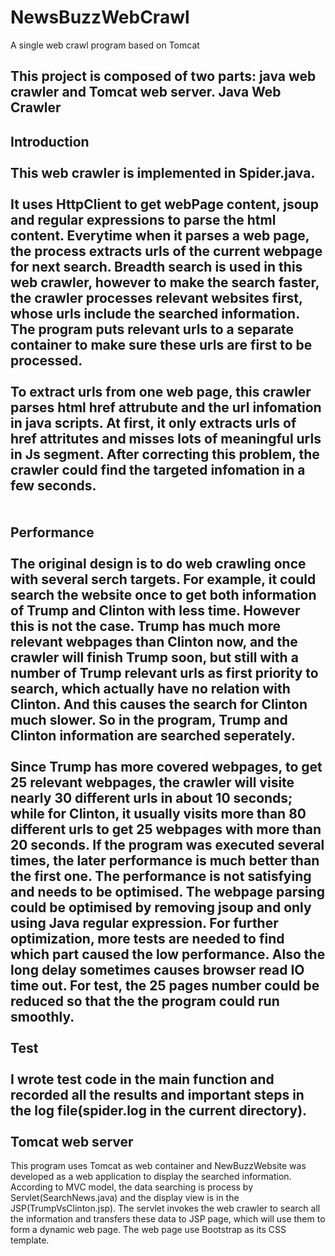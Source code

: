 # NewsBuzzWebCrawl
A single web crawl program based on Tomcat

This project is composed of two parts: java web crawler and Tomcat web server. 
Java Web Crawler
--------
Introduction
<br/><br/>
This web crawler is implemented in Spider.java.
<br/><br/>
It uses HttpClient to get webPage content, jsoup and regular expressions to parse the html content. Everytime when it parses a web page, the process extracts urls of the current webpage for next search. Breadth search is used in this web crawler, however to make the search faster, the crawler processes relevant websites first, whose urls include the searched information. The program puts relevant urls to a separate container to make sure these urls are first to be processed.
<br/><br/>
To extract urls from one web page, this crawler parses html href attrubute and the url infomation in java scripts. At first, it only extracts urls of href attritutes and misses lots of meaningful urls in Js segment. After correcting this problem, the crawler could find the targeted infomation in a few seconds.  
<br/><br/>
Performance
<br/><br/>
The original design is to do web crawling once with several serch targets. For example, it could search the website once to get both information of Trump and Clinton with less time. However this is not the case. Trump has much more relevant webpages than Clinton now, and the crawler will finish Trump soon, but still with a number of Trump relevant urls as first priority to search, which actually have no relation with Clinton. And this causes the search for Clinton much slower. So in the program, Trump and Clinton information are searched seperately.
<br/><br/>
Since Trump has more covered webpages, to get 25 relevant webpages, the crawler will visite nearly 30 different urls in about 10 seconds; while for Clinton, it usually visits more than 80 different urls to get 25 webpages with more than 20 seconds. If the program was executed several times, the later performance is much better than the first one. The performance is not satisfying and needs to be optimised. The webpage parsing could be optimised by removing jsoup and only using Java regular expression. For further optimization, more tests are needed to find which part caused the low performance. Also the long delay sometimes causes browser read IO time out. For test, the 25 pages number could be reduced so that the the program could run smoothly. 
<br/><br/>
Test
<br/><br/>
I wrote test code in the main function and recorded all the results and important steps in the log file(spider.log in the current directory). 
<br/><br/>
Tomcat web server
--------
This program uses Tomcat as web container and NewBuzzWebsite was developed as a web application to display the searched information. According to MVC model, the data searching is process by Servlet(SearchNews.java) and the display view is in the JSP(TrumpVsClinton.jsp). The servlet invokes the web crawler to search all the information and transfers these data to JSP page, which will use them to form a dynamic web page. The web page use Bootstrap as its CSS template.






